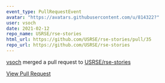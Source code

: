 ```yaml
---
event_type: PullRequestEvent
avatar: "https://avatars.githubusercontent.com/u/814322?"
user: vsoch
date: 2021-02-12
repo_name: USRSE/rse-stories
html_url: https://github.com/USRSE/rse-stories/pull/35
repo_url: https://github.com/USRSE/rse-stories
---
```


<a href='https://github.com/vsoch' target='_blank'>vsoch</a> merged a pull request to <a href='https://github.com/USRSE/rse-stories' target='_blank'>USRSE/rse-stories</a>

<a href='https://github.com/USRSE/rse-stories/pull/35' target='_blank'>View Pull Request</a>